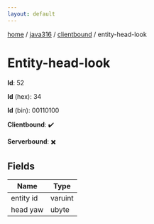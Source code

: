 ```yaml
---
layout: default
---
```


[home](/)  /  [java316](/protocol/java316)  /  [clientbound](/protocol/java316/clientbound)  /  entity-head-look

# Entity-head-look

**Id**: 52

**Id** (hex): 34

**Id** (bin): 00110100

**Clientbound**: ✔️

**Serverbound**: ✖️

## Fields

Name | Type
---|---
entity id | varuint
head yaw | ubyte

